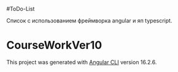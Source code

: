 #ToDo-List

Список с использованием фреймворка angular и яп typescript.


# CourseWorkVer10

This project was generated with [Angular CLI](https://github.com/angular/angular-cli) version 16.2.6.


